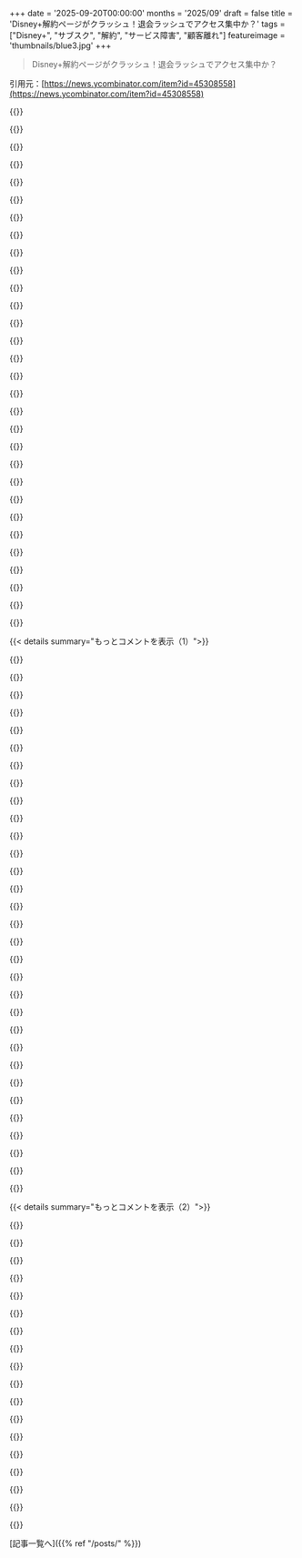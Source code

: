 +++
date = '2025-09-20T00:00:00'
months = '2025/09'
draft = false
title = 'Disney+解約ページがクラッシュ！退会ラッシュでアクセス集中か？'
tags = ["Disney+", "サブスク", "解約", "サービス障害", "顧客離れ"]
featureimage = 'thumbnails/blue3.jpg'
+++

> Disney+解約ページがクラッシュ！退会ラッシュでアクセス集中か？

引用元：[https://news.ycombinator.com/item?id=45308558](https://news.ycombinator.com/item?id=45308558)




{{<matomeQuote body="彼が言ったことの何がそんなに物議を醸したのか、分からないな。<br>こういう番組ではよくあることじゃん。" userName="Aeolun" createdAt="2025/09/20 01:20:07" color="">}}




{{<matomeQuote body="彼らは番組を打ち切る口実を探してたんだろ。<br>内容は全然問題なかったのに、テレビのあのフォーマット自体はもう終わってるんだから、テレビ局も転換しなきゃって思ってるはずだよね。" userName="djohnston" createdAt="2025/09/20 01:34:15" color="">}}




{{<matomeQuote body="FCCの議長が放送ライセンスを脅すなんて、番組打ち切りの良い口実になったってことだよね。<br>国民の抗議じゃなくて、政府の抗議と様々な圧力があったってことだろ。" userName="epistasis" createdAt="2025/09/20 01:41:51" color="#785bff">}}




{{<matomeQuote body="FCCの議長が放送ライセンスを脅すなんて、それってFirst Amendmentの明確な違反じゃん。" userName="OutOfHere" createdAt="2025/09/20 01:49:03" color="">}}




{{<matomeQuote body="彼のコメントをある特定の解釈をする人たちへ。<br>RobinsonがMagaだと示唆するのはすごく不快だし、典型的な”misinformation”だよ。<br>まあ、彼の発言には色々な解釈があるってことだよね。<br>僕は議論してるわけじゃなくて、ただOPの質問に答えてるだけだから。" userName="c420" createdAt="2025/09/20 01:27:30" color="">}}




{{<matomeQuote body="必ずしもそうとは限らないよ。<br>放送局は政府から電波の使用ライセンスをもらってるから、公共の利益のために行動する義務があるんだ。<br>だから、いくらか制限がかかるんだよね。" userName="SoftTalker" createdAt="2025/09/20 01:58:50" color="#785bff">}}




{{<matomeQuote body="結局、政府は放送周波数の使い方やコンテンツにまで口出しできるんだよ。<br>会社はオンライン専用に切り替えて番組を続けることもできたはず。<br>アンクル・サムのハッタリに乗って、どうなるか試してみるべきだったかもね。<br>Jimmyは逮捕されるわけじゃないんだから、YouTubeチャンネルとかで番組を続けられるはずだよ。" userName="rdtsc" createdAt="2025/09/20 03:40:50" color="#45d325">}}




{{<matomeQuote body="物議を醸したわけじゃないけど、これはまさに『Manufacturing Consent』の教科書通りのモデルだね。<br>テレビ局の権力者は、彼が批判した大統領と繋がってるか、ご機嫌を伺いたいって思ってるんだ。<br>大統領が電話しなくても、何をすべきか分かってるってことだよ。" userName="nerdponx" createdAt="2025/09/20 01:42:48" color="#785bff">}}




{{<matomeQuote body="彼はCharlie Kirkを撃った奴がMAGAだったって言ったけど、それは事実じゃないってさ。実際に事件を捜査してる人たちの記者会見とか公開された証拠からはそうじゃないって情報が出てきてるよ。彼のジョークにそんな情報が必要だったわけでもないし、ただのデマでしかなかったみたいだね。殺人に苦しんでる人たちの感情を逆撫でするだけだったってことさ。" userName="al_borland" createdAt="2025/09/20 02:57:25" color="">}}




{{<matomeQuote body="彼はCharlie Kirkを殺した犯人がMAGAだとは言ってないよ、少なくとも正確にはね。彼が言ったのはこれだよ<br>”週末に最低なことがあったね。MAGA連中がCharlie Kirkを殺したこの若者を自分たち以外に見せようと必死で、そこから政治的な点数を稼ごうとしてるんだ”<br>指差しの間に悲しみがあった。金曜日にはWhite Houseが半旗を掲げたけど、批判もあったね。でも人間的には、大統領がどれだけ辛いか分かるよ。その後、彼はTrumpが元気かどうか聞かれたクリップを流した。Trumpは元気だと答え、すぐに新しいボールルームの話を始めたんだ。これのどこが誤情報？BulletにHelldiver 2のコードである矢印を使ってたから、犯人がトランスだって確信してたみたいに、みんな犯人がMAGAじゃないって見せたがってたみたいだね。結局、犯人はどちらでもないか、あるいは両方で、ただ”terminally online”だったってこと。それが本当の問題だって、誰も認めたくないのは、僕らもみんな”terminally online”だからだよ。" userName="superultra" createdAt="2025/09/20 03:07:24" color="#38d3d3">}}




{{<matomeQuote body="その脅しを真剣に受け止めるのは難しいね。街には血が流れるだろう、本物の血がね。アメリカ人はそんなこと許さないさ。（一部はそうかもしれないけど、多くの人が許さないからFCCも諦めるだろうね）" userName="bluGill" createdAt="2025/09/20 01:49:05" color="">}}




{{<matomeQuote body="Kimmelの発言が間違ってるって思うのに、別にMAGAである必要はないよ。Economistによると<br>”Charlie Kirk暗殺後、ABCのコメディアンJimmy Kimmelは、KirkがMAGAファンに殺されたと誤って示唆した。放送局を規制するFederal Communications Commissionの議長Brendan Carrは、”簡単な方法と難しい方法がある”と結果をちらつかせた。数時間のうちにABCはKimmelを無期限で降板させた。その後、Carrはすべての放送局が”progressive foie gras”を控えるべきだと言った。”<br>https://archive.is/ze4pD<br>同じ号の他の記事をチェックすれば、彼らがTrump政権の応援団じゃないってわかるさ。とはいえ、FTCは間違ってても批評家を威圧するようなことはすべきじゃないね。" userName="gruez" createdAt="2025/09/20 01:32:28" color="#45d325">}}




{{<matomeQuote body="あれは酷い言い訳だよね。反発がすごいことになってるし。たとえ最初から番組を打ち切る予定だったとしても、政府の圧力に屈したって思われないように、延期すべきだったんじゃないかな。" userName="ummonk" createdAt="2025/09/20 02:22:37" color="">}}




{{<matomeQuote body="不快ってより、月曜の夜にはもう情報が出てたのに、彼の発言はただただ謎だったね。TrumpもJimmyも別に好きじゃないけど、この対応は不適切だし、良いことだとは思わないよ。番組降板するほどの勢いがあったことにマジでびっくりしてる。あと、なんでモノローグにあのちょっとした皮肉を残したのかも理解できないな。" userName="rogerrogerr" createdAt="2025/09/20 01:32:06" color="">}}




{{<matomeQuote body="幹部を擁護するなら、主要な規制機関で、実質的に会社の死刑宣告を出せるFCC委員長が、文字通り”簡単な方法と難しい方法がある”って言ったんだ。それはDirty HarryかGoodfellasのセリフだよ。”政府は経済の勝者と敗者を選ばない”なんて、もう言えないよね。" userName="digitaltrees" createdAt="2025/09/20 06:41:20" color="#ff33a1">}}




{{<matomeQuote body="Kimmelが言ったこと、そして放送局が放送したのは、”Charlie Kirkの暗殺者がMAGA支持者だった”って主張じゃないよ。実際の引用はこれだ<br>”週末に最低なことがあったね。MAGA連中がCharlie Kirkを殺したこの若者を自分たち以外に見せようと必死で、そこから政治的な点数を稼ごうとしてるんだ”<br>彼が”銃撃犯がMAGAだ”とは言ってないことに注目して。右翼のインフルエンサー界隈が、銃撃犯を自分たち以外に見せようと必死だったって言っただけだよ。これは紛れもない事実なんだ。マジで、アメリカのメディアリテラシーは本当にひどいね。" userName="scheeseman486" createdAt="2025/09/20 02:03:44" color="#ff33a1">}}




{{<matomeQuote body="「公共の利益」の要件ってのは、そういう意味じゃないんだ。実際、FCCのウェブサイトには「公共の利益は、意見の自由な表現を許可することで最もよく達成される」って書いてあるよ[0]。それに、深夜番組には特定の免除規定があるんだからね。[0] https://www.fcc.gov/consumers/guides/fcc-and-speech" userName="brendoelfrendo" createdAt="2025/09/20 04:14:30" color="#ff5733">}}




{{<matomeQuote body="実は、政府の圧力に屈したように見せるのは、彼らがまさに望んだことだったんだ。たとえずっと番組を打ち切るつもりだったとしても、反発がすごいことになってるんだから。それに、もし反発したとして、誰のためになる？若い視聴者は家でテレビなんて見てないし、Jimmyが誰かも知らない人が多いよ。ソーシャルメディアで今週知ったくらいだ。だから、何か反論して戦いに発展させるより、政府の圧力に屈した方が、彼らが持つ二つの選択肢の中でマシな方だったんだろうね。" userName="rdtsc" createdAt="2025/09/20 04:23:52" color="#ff5c5c">}}




{{<matomeQuote body="FCCの規約はデマや虚偽情報の放送を禁じてるんだ。<br>Kimmelはたぶん、起こったばかりの犯罪について虚偽情報を広めた罪でやられたんだろうね。<br>詳しくはこちら: https://www.fcc.gov/media/radio/public-and-broadcasting#JOUR..." userName="rdtsc" createdAt="2025/09/20 04:28:01" color="#ff5c5c">}}




{{<matomeQuote body="Kimmelが殺人の件で何をでっち上げたって言うんだ？<br>シューターが保守派だとか、Kirkが銃暴力を公然と支持してたとか？<br>一体何が「でっち上げ」だったのか、教えてくれよ。" userName="danaris" createdAt="2025/09/20 12:38:19" color="">}}




{{<matomeQuote body="KimmelはシューターをTrump支持者だって示唆してたけど、全然違うんだよ。<br>彼はトランスジェンダーの彼女がいて、左翼的な考えを持ってたんだ。両親もそう言ってる。<br>FCCがABCを脅したのは、この犯罪に関する意図的な誤報のせいだろうね。KimmelがTrumpファンだなんて、どうやったら言えたんだ？" userName="rdtsc" createdAt="2025/09/20 15:57:09" color="#ff5733">}}




{{<matomeQuote body="Kimmelが言ってた「MAGA gang」って、暗殺直後に情報がないのにシューターを急いで急進左翼だって決めつけようとしてたやつらのことだよ。<br>彼の発言は正当な批判だし、悲劇的な出来事を政治的得点稼ぎに使ってることを非難してるだけだよ。歪曲しない限り、誤報じゃないだろ。" userName="siliconc0w" createdAt="2025/09/20 01:44:58" color="">}}




{{<matomeQuote body="FCC委員長は「簡単か、難しいかだ」って脅したんだよ。簡単なのはABCがKimmelを降板させること、難しいのは免許剥奪さ。<br>免許剥奪まで待つなんて、この仕組みを理解してないよ。この脅し自体が目的なんだ。<br>「これらの企業は、Kimmelに対する行動を変える方法を見つけるか、FCCがさらなる仕事をする羽目になるだろう」ってCarrは言ってる。<br>https://www.yahoo.com/news/politics/article/jimmy-kimmel-liv..." userName="Cheer2171" createdAt="2025/09/20 01:52:58" color="#785bff">}}




{{<matomeQuote body="「MAGAギャングが、Charlie Kirkを殺したこの若者を彼らの一人ではないと必死で表現しようとしている」って聞いたら、誰だってTylerがMAGAだと思ってしまうだろ？<br>結局、Trumpの舞踏会の話で笑いを取る冗談だったとしても、彼のMAGAに関するコメントは何も加えてない。彼は火中の栗を拾って、ただ状況を悪くしただけだね。" userName="al_borland" createdAt="2025/09/20 03:52:11" color="#785bff">}}




{{<matomeQuote body="政治的動機による殺害に関する誤報を広めたってんなら、Mike Lee議員やNancy Mace議員なんかもクビになるのを楽しみにしてるよ。<br>TrumpがMinnesota州のMelissa Hortman議員に対する政治的暴力を非難する公式声明も待ってるからな。" userName="zzrrt" createdAt="2025/09/20 18:26:44" color="">}}




{{<matomeQuote body="「政府関係者は、政府が好まない見解を罰したり抑制したりするために、民間団体を強制しようとすることはできない」んだよ。<br>[1] https://en.wikipedia.org/wiki/National_Rifle_Association_of_..." userName="pseudalopex" createdAt="2025/09/20 03:46:32" color="">}}




{{<matomeQuote body="あれは特定の見解に激しく反対する人間による政治的暗殺だったんだ。<br>シューターに関する詳細は、彼が政治的スペクトルのどの側にいたかをはっきり示してるよ。<br>Kimmelのコメントはひどく不正確で、めちゃくちゃ無責任だったな。" userName="stazz1" createdAt="2025/09/20 03:43:53" color="">}}




{{<matomeQuote body="どんなデマや虚偽情報だって言うんだ？<br>Kimmelはジャーナリストやニュースレポーターじゃないし、彼の番組も放送ジャーナリズムじゃないよ。<br>わいせつ規定に関しても、午後10時から午前6時の間は必ずしも適用されないし、「わいせつ」な内容はいつでも許されないけど、「不品行」な内容は深夜テレビで許されるんだ。Kimmelが言ったことは、決して「わいせつ」のレベルには達してないよ。" userName="brendoelfrendo" createdAt="2025/09/20 05:22:57" color="">}}




{{<matomeQuote body="「milquetoast」って言ってるけど、あれは大統領への明らかな批判だよ。政府が介入する正当な理由はないにしても、あれを「生ぬるい」と呼ぶのは意味不明だね。" userName="gruez" createdAt="2025/09/20 01:38:19" color="">}}




{{<matomeQuote body="誰でも好き勝手言えるよね。でも、ABCが命令を無視して状況を報じたら、みんなが議員に殺到して大変なことになっただろうな。彼らが尻込みしちゃったから、結局どうなるかは分からないままだ。" userName="bluGill" createdAt="2025/09/20 02:24:48" color="">}}




{{< details summary="もっとコメントを表示（1）">}}

{{<matomeQuote body="きっと偶然で、悪意なんてないに決まってる！大企業がわざと遅延を起こして、みんなが冷静になって解約を諦めるように仕向けるなんて、絶対にしないはずだよね！" userName="leakycap" createdAt="2025/09/20 00:38:58" color="#ff5c5c">}}




{{<matomeQuote body="意図的って可能性もあるけど、Hanlon’s Razorの方がしっくりくるな。俺も経験したけど、2回目でフォーム送信は成功したよ。単にアクセス集中を処理するキャパがなかっただけだと思う。" userName="ethagnawl" createdAt="2025/09/20 00:54:48" color="#ff5733">}}




{{<matomeQuote body="両方の可能性もあるよね。バグが都合よく機能する時、わざとダラダラしながらも責任を回避するのはめっちゃ簡単なんだ。マネージャーが「他のタスクの方が優先度高い」って決めればいいだけだからね。" userName="AndyKelley" createdAt="2025/09/20 01:29:56" color="#ff33a1">}}




{{<matomeQuote body="HNのルールとでも呼ぼうか。「無能さで説明できることを悪意のせいにしちゃダメだ」ってね。" userName="thierrydamiba" createdAt="2025/09/20 01:49:51" color="">}}




{{<matomeQuote body="「Hanlon’s Razor」って、悪意を否定しすぎてて問題だよね。あれって証拠や確率論を無視してるし、提唱者のRobert Hanlonも怪しい。FSブログの「悪意はないと仮定しろ」ってのも、現実的じゃないと思うな。悪意なんて簡単には確認できないし。バカげてるよ。<br>https://simple.wikipedia.org/wiki/Hanlon%27s_razor<br>https://fs.blog/mental-model-hanlons-razor/" userName="lovelearning" createdAt="2025/09/20 02:13:50" color="#45d325">}}




{{<matomeQuote body="そう思ったけど、クラッシュの悪い評判の方が、もっと経済的に悪い影響を与えるリスクがあるってことだよね。" userName="Terr_" createdAt="2025/09/20 01:33:34" color="">}}




{{<matomeQuote body="実際の悪意って稀なんだよ。企業は悪人だらけじゃなくて、合理的な判断の結果が、悪意と見られる行動になっちゃうんだ。Hitlerだってそうだ。C.S. Lewisが言うように、善意からの専制が一番ひどいってこともあるんだよ。" userName="Ferret7446" createdAt="2025/09/20 02:24:35" color="#785bff">}}




{{<matomeQuote body="大企業は人間でできてるんだよ。DisneyのシステムはHuluとかD+/Bamtechとかの寄せ集めで、レイオフも多かったから、クラッシュを装って意図的にレート制限するなんて無理だろうね。解約フローなんて優先度低いから、アクセス集中で問題が起きるのは当たり前だよ。俺は無能さだと思ってる、悪意じゃないね。" userName="disney_ta_2025" createdAt="2025/09/20 02:20:38" color="#45d325">}}




{{<matomeQuote body="こういう抗議によるボイコットって長続きしないよね。これまでも多くの大手ブランドがボイコットされてきたけど、みんなまだビジネスを続けてて、ほとんどが前より大きくなってるし。Disneyも何度か対象になってるはずだよ。" userName="SoftTalker" createdAt="2025/09/20 01:54:30" color="">}}




{{<matomeQuote body="最近、HNで陰謀論がすごく多いのに驚くよ。ウェブサイトが負荷でクラッシュしたみたいな単純な話題でも、それが意図的な陰謀だなんて主張が出てくるんだから。クラッシュしたせいで、静かな出来事がソーシャルメディアやニュース現象になっちゃって、解約を加速させちゃってる可能性すらあるのにね。" userName="Aurornis" createdAt="2025/09/20 01:58:20" color="#45d325">}}




{{<matomeQuote body="死んだ人たちとか？ その後の数年間の介護者とか？ 休みなしだった医療スタッフとかのこと？ まったくその通りだね。" userName="leakycap" createdAt="2025/09/20 03:36:39" color="">}}




{{<matomeQuote body="IMHO、ちょっと字義通りに、真剣に受け取りすぎてるよ。もっと緩く解釈するべきだね、つまり「悪意より無能を仮定する方に間違いを犯せ（だって無能は蔓延してるけど悪意はずっと珍しいから）」ってこと。経験則としては良いルールだよ。" userName="chrisweekly" createdAt="2025/09/20 02:51:08" color="#785bff">}}




{{<matomeQuote body="君のコメントは「＞ COVID years really messed some people up.」だったでしょ。言ったことと違うこと言ったって思ってるみたいだね。どこでコミュニケーションがうまくいかなかったか分からないなら、引用の最初の単語をよく見てみてよ。それが君だよ、忘れてるかもしれないけど。" userName="leakycap" createdAt="2025/09/20 13:26:30" color="">}}




{{<matomeQuote body="他の人がサイトはもう復旧してるって言ってるのを見ても分かるように、1日も経たないうちに収まるようなことに、なんでマネージャーが優先して対応すると思う？" userName="gruez" createdAt="2025/09/20 02:01:08" color="">}}




{{<matomeQuote body="最近ポッドキャストで聞いたんだけど、ゲストが父親の小さな店で現金の取り扱いミスをする従業員について言ってたんだ。「もし単に無能なだけなら、ミスの半分は自分に有利になるはずだ」って。このケースではおそらくグリッチだろうけど、ダークパターンについて知っちゃうと、見過ごすのが難しくなるよね。" userName="silverquiet" createdAt="2025/09/20 02:07:36" color="#ff33a1">}}




{{<matomeQuote body="ボイコットと解約って違うよね。Chic-fil-aをボイコットして、いつか戻ることはできるけど、毎月の収益の流れを一気に止めるのは、全然違うダイナミクスだよ。特に、すでにほとんどのAmercianにリーチしてるサービスにとっては、一度失った顧客を取り戻すのは大変だからね。" userName="boc" createdAt="2025/09/20 02:15:48" color="#785bff">}}




{{<matomeQuote body="TargetとWalmartの年間業績チャートを見比べてみろよ。本来Targetがどうあるべきだったかわかるはずだから。" userName="kjkjadksj" createdAt="2025/09/20 02:39:56" color="">}}




{{<matomeQuote body="人と接する時は、悪意じゃなくて無能さだと考える方が穏便に済むよ。相手に悪意を向けるとコミュニティがバラバラになるしね。でも、いつも害を与えてくる連中には悪意を疑っても大丈夫だろ。" userName="danielheath" createdAt="2025/09/20 03:25:50" color="">}}




{{<matomeQuote body="お金が絡む場合、俺はよくHanlon’s razorを逆にして考えることを提案してるよ。たくさんのお金がかかってるほど、それは悪意によるものだとね。" userName="nerdponx" createdAt="2025/09/20 01:40:25" color="#38d3d3">}}




{{<matomeQuote body="そうだね、理想的には規制がもっと厳しくて、怪しい商売をしたら会社自体が危なくなるくらいだったらいいのに。＼バグだ＼って言い訳が通用しなくなったら、会社はリスクを避けるために、お客にパンチカードを買わせたり、クレジットカード情報を保存しないようにできたはずだよね。" userName="AndyKelley" createdAt="2025/09/20 08:11:52" color="">}}




{{<matomeQuote body="俺にとって、議論を悪意っていう特定の極端なものに固定しちゃうのはもっと問題があると思うんだ。だって、もっとマイルドな行動や、無能でも悪意でもない行動がたくさんあるだろ。例えば、貪欲さとか、ご都合主義とか、無関心って悪意なのかな？" userName="makeitdouble" createdAt="2025/09/20 04:02:11" color="#785bff">}}




{{<matomeQuote body="TargetもWalmartもずっとボイコットされてるけど、両方ともまだ存在してるし、何十億ドルもの資産を持ってる。充分な人たちが買い物し続けるから、潰れないんだ。ボイコットで潰れるなんてことはないよ。たとえ収益に影響があっても、CEOが生活スタイルを大きく変える必要はないし、ボイコットを恐れる理由もない。それでも俺は両方で買い物するのを避けてるけどね。" userName="autoexec" createdAt="2025/09/20 07:17:57" color="">}}




{{<matomeQuote body="企業が資産を増やすと、システムをイチから作り直すのはほぼ無理で、結局パッチとか応急処置がどんどん積み重なっていくんだ。最近だとAT＆Tがそう。俺はDirecTVでストリーミング見てて、AT＆Tと認証を共有してるんだけど、ワイヤレスとか光回線の管理でAT＆Tのウェブサイトにログインしようとすると、毎回DirecTVにリダイレクトされてログインさせられるんだ。サービス管理するにはAT＆Tのモバイルアプリを使うしかないんだよね。" userName="bdcravens" createdAt="2025/09/20 04:03:46" color="#45d325">}}




{{<matomeQuote body="いいウェブページってのは、マウスを乗せただけでクラッシュしたりしちゃダメだよな。" userName="arduanika" createdAt="2025/09/20 02:08:27" color="">}}




{{<matomeQuote body="この舞台裏を垣間見せてくれてありがとう。でも、人間がプロセスに関わっているからといって、こんな問題が起きた時に性善説で考えるべきだっていう君の楽観的な意見には共感できないな。" userName="leakycap" createdAt="2025/09/20 02:28:28" color="">}}




{{<matomeQuote body="「悪意に起因すると考えられることは、無能に起因すると考えられることも多い」って格言だね。問題が悪意からじゃなく、ただの無能から来ることがよくあるって意味さ。" userName="MonkeyIsNull" createdAt="2025/09/20 02:46:53" color="">}}




{{<matomeQuote body="Ferret7446:＞「Hitlerの行動も理解できる経緯をたどれる、道徳的には許せないけどね。彼は人を殺したかったわけじゃなく、Germanyとhuman raceを良くしたかったんだが、途中で道を外れた」って言ってるけど、これはひどい意見だね。Hitlerを擁護するなよ。2025年にこんなこと書かなきゃいけないなんて信じられないよ。" userName="leakycap" createdAt="2025/09/20 03:17:38" color="#ff33a1">}}




{{<matomeQuote body="Hulu/Disney+のバンドルをキャンセルして、Disneyアカウントの削除をリクエストしたらすぐに処理されて、見つけやすかったよ。Huluアカウントの削除は手間がかかって、特別なサイトにログインしてリクエストを送信するだけだったのにまだ処理中。だから、Disney+はユーザーに優しくてすごいね。" userName="ir77" createdAt="2025/09/20 01:36:19" color="#38d3d3">}}




{{<matomeQuote body="みんなが実際にキャンセルを実行してるのが嬉しいな。これがメッセージを送る方法だよ。" userName="pacomerh" createdAt="2025/09/20 05:08:11" color="">}}




{{<matomeQuote body="何度も”本当にキャンセルする？”っていうページを通過させられたけど、意外と簡単だったことに驚いたよ。" userName="deeg" createdAt="2025/09/20 03:14:56" color="#ff5733">}}

{{</details>}}




{{< details summary="もっとコメントを表示（2）">}}

{{<matomeQuote body="ESTの11時半頃にキャンセルページは問題なく動いてたよ。キャンセルラッシュに乗り遅れたかと思ってたのにね。" userName="vharuck" createdAt="2025/09/20 01:29:37" color="#45d325">}}




{{<matomeQuote body="君や他の人たちは、Tim Cookが社長に金のアイコンを贈って、お辞儀したことに対してAppleもキャンセルしてるのかな？" userName="stogot" createdAt="2025/09/20 04:01:26" color="">}}




{{<matomeQuote body="許してあげてよ、彼らはDSTのない未来に生きてるんだから。" userName="burnt-resistor" createdAt="2025/09/20 19:43:40" color="">}}




{{<matomeQuote body="2011年にHPのサイトがクラッシュした時を思い出すよ。PalmOSデバイスがキャンセルされてHP Touchpadが値下げされた時だね。電話で注文するのに45分も待ったもん。今ってDisney+には電話で解約する代替手段があるのかな？コールセンターってコストセンター扱いだしね。" userName="rchaud" createdAt="2025/09/20 02:14:08" color="">}}




{{<matomeQuote body="解約するつもりがなくても、もし解約手続きをしたら、数ヶ月間の”オファー”がもらえるかもね。" userName="stelliosk" createdAt="2025/09/20 02:13:21" color="">}}




{{<matomeQuote body="みんな、ストリーミングにお金払うのは任意だって気づいてほしいな。必要なのはVPN代だけだよ。" userName="nabla9" createdAt="2025/09/20 01:14:25" color="">}}




{{<matomeQuote body="見ないのが一番だよ。著作権者にとって最高なのは、みんながお金払って見てくれること。次に良いのは、お金払わずに見てくれること。これなら彼らの関連性は保たれるからね。最悪なのは、無視されて忘れ去られることだよ。" userName="femto" createdAt="2025/09/20 01:33:06" color="">}}




{{<matomeQuote body="彼らは、お金払わずにコンテンツを楽しんでる人を見るより、誰も見てくれない方がずっとマシだと思うだろうね。もし誰も見なければ、コンテンツのせいにできるし。でも、もしみんながコンテンツを大好きで、ABC/Disney/ESPN/FXにお金払わないなら、それは会社側の問題ってこと。まあ、彼らは相変わらず、”著作権侵害は全部欲張りな人たちのせい”って嘘をつくだろうけどね。" userName="autoexec" createdAt="2025/09/20 01:44:49" color="">}}




{{<matomeQuote body="VPN使ってみた？僕はProtonMailと一緒にもらった無料のProtonVPNを入れたら、ネットの半分くらいが使えなくなったよ。VPNは出口トラフィックが多いボットみたいに見えるからブロックされちゃうんだ。それに、いろんな国が出口ノードを取り締まってるしね。" userName="pleasecloselid" createdAt="2025/09/20 01:32:05" color="#785bff">}}




{{<matomeQuote body="VPNで使えるネットの中にThe Pirate Bayのミラーサイトがあれば、さっきのポイントは成り立つってことだよね。" userName="gibspaulding" createdAt="2025/09/20 01:38:37" color="">}}




{{<matomeQuote body="前の人が、自分のVPNは動かないって言ってたじゃん。動かないっていう実際の証拠があるのに、どうやって”ポイントが成り立つ”なんて言えるのさ？" userName="skatingaway" createdAt="2025/09/20 01:48:59" color="">}}




{{<matomeQuote body="俺はProtonVPNを使ってるけど、問題なく動いてるよ。もし困ってるなら、1. VPNは必要な時だけ使えばいいし、2. “スプリットトンネリング”でトレント用プログラムとか特定のアプリだけVPNを使う設定ができる。3. VPNやストレージを搭載したミニPC/RasPiで“TVボックス”を自作してテレビにつなぐのもアリかもね。そういうソフトのパッケージ、もうあるのかな？" userName="nabla9" createdAt="2025/09/20 09:26:55" color="">}}




{{<matomeQuote body="Popcorn Timeはまだあるし動くよ。最新のコミットは2日前だった。トレントサイトも健在だよ。" userName="asdff" createdAt="2025/09/20 02:45:33" color="">}}




{{<matomeQuote body="俺の娘は、大人2人と子供2人、合計4人分の1週間のDisneyworld旅行をキャンセルしてるよ。" userName="keernan" createdAt="2025/09/20 02:43:23" color="#ff5c5c">}}




{{<matomeQuote body="FCC議長からの脅迫後、ABCがJimmy Kimmelの番組を“無期限中止”だってさ（cnn.com）<br>VikingCoderが2日前に投稿、629ポイント、1133コメント。これより良い参照元の過去スレッドはこちら：https://news.ycombinator.com/item?id=45282482" userName="catlikesshrimp" createdAt="2025/09/20 02:53:34" color="#38d3d3">}}




{{<matomeQuote body="『The Simpsons』の全エピソードはYouTube TVのDVRに入ってるし、子供たちのお気に入りの番組もたくさんある（まあ、実際はYouTube自体のいくつかのチャンネルが目当てだけど）。だから、今回の件より前から、何でDisney+にお金を払ってるんだろうって思ってたよ。" userName="khy" createdAt="2025/09/20 02:20:41" color="#ff5733">}}




{{<matomeQuote body="過去や未来については何も言えないけど、今は動いてるよ：<br>HBO Max解約ページ：https://auth.hbomax.com/cancel<br>Huluアカウントページ：https://secure.hulu.com/account<br>Disney+アカウントページ：https://www.disneyplus.com/account" userName="burnt-resistor" createdAt="2025/09/20 19:42:46" color="#ff5733">}}

{{</details>}}



[記事一覧へ]({{% ref "/posts/" %}})
